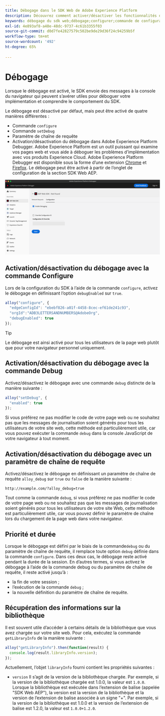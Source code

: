 ```yaml
---
title: Débogage dans le SDK Web de Adobe Experience Platform
description: Découvrez comment activer/désactiver les fonctionnalités de débogage dans le SDK Web Experience Platform.
keywords: débogage du sdk web;débogage;configurer;commande de configuration;commande de débogage;edgeConfigId;setDebug;debugEnabled;debug;
exl-id: 4e893af8-a48e-48dc-9737-4c61b3355f03
source-git-commit: d0d7fe42827579c502be9de29d36f24c94259b5f
workflow-type: tm+mt
source-wordcount: '492'
ht-degree: 65%

---
```


# Débogage

Lorsque le débogage est activé, le SDK envoie des messages à la console du navigateur qui peuvent s’avérer utiles pour déboguer votre implémentation et comprendre le comportement du SDK.

Le débogage est désactivé par défaut, mais peut être activé de quatre manières différentes :

* Commande `configure`
* Commande `setDebug`
* Paramètre de chaîne de requête
* Activation/désactivation du débogage dans Adobe Experience Platform Debugger. Adobe Experience Platform est un outil puissant qui examine vos pages web et vous aide à déboguer les problèmes d’implémentation avec vos produits Experience Cloud. Adobe Experience Platform Debugger est disponible sous la forme d’une extension [Chrome](https://chrome.google.com/webstore/detail/adobe-experience-platform/bfnnokhpnncpkdmbokanobigaccjkpob) et [Firefox](https://addons.mozilla.org/fr/firefox/addon/adobe-experience-platform-dbg/). Le débogage peut être activé à partir de l’onglet de configuration de la section SDK Web AEP.

![](../images/enable-debugging.png)

## Activation/désactivation du débogage avec la commande Configure

Lors de la configuration du SDK à l’aide de la commande `configure`, activez le débogage en définissant l’option `debugEnabled` sur `true`.

```javascript
alloy("configure", {
  "edgeConfigId": "ebebf826-a01f-4458-8cec-ef61de241c93",
  "orgId":"ADB3LETTERSANDNUMBERS@AdobeOrg",
  "debugEnabled": true
});
```

>[!TIP]
>
>Le débogage est ainsi activé pour tous les utilisateurs de la page web plutôt que pour votre navigateur personnel uniquement.

## Activation/désactivation du débogage avec la commande Debug

Activez/désactivez le débogage avec une commande `debug` distincte de la manière suivante :

```javascript
alloy("setDebug", {
  "enabled": true
});
```

Si vous préférez ne pas modifier le code de votre page web ou ne souhaitez pas que les messages de journalisation soient générés pour tous les utilisateurs de votre site web, cette méthode est particulièrement utile, car vous pouvez exécuter la commande `debug` dans la console JavaScript de votre navigateur à tout moment.

## Activation/désactivation du débogage avec un paramètre de chaîne de requête

Activez/désactivez le débogage en définissant un paramètre de chaîne de requête `alloy_debug` sur `true` ou `false` de la manière suivante :

```HTTP
http://example.com/?alloy_debug=true
```

Tout comme la commande `debug`, si vous préférez ne pas modifier le code de votre page web ou ne souhaitez pas que les messages de journalisation soient générés pour tous les utilisateurs de votre site Web, cette méthode est particulièrement utile, car vous pouvez définir le paramètre de chaîne lors du chargement de la page web dans votre navigateur.

## Priorité et durée

Lorsque le débogage est défini par le biais de la commande`debug` ou du paramètre de chaîne de requête, il remplace toute option `debug` définie dans la commande `configure`. Dans ces deux cas, le débogage reste activé pendant la durée de la session. En d’autres termes, si vous activez le débogage à l’aide de la commande debug ou du paramètre de chaîne de requête, il reste activé jusqu’à :

* la fin de votre session ;
* l’exécution de la commande `debug` ;
* la nouvelle définition du paramètre de chaîne de requête.

## Récupération des informations sur la bibliothèque

Il est souvent utile d’accéder à certains détails de la bibliothèque que vous avez chargée sur votre site web. Pour cela, exécutez la commande `getLibraryInfo` de la manière suivante :

```js
alloy("getLibraryInfo").then(function(result) {
  console.log(result.libraryInfo.version);
});
```

Actuellement, l’objet `libraryInfo` fourni contient les propriétés suivantes :

* `version` Il s’agit de la version de la bibliothèque chargée. Par exemple, si la version de la bibliothèque chargée est 1.0.0, la valeur est `1.0.0`. Lorsque la bibliothèque est exécutée dans l’extension de balise (appelée &quot;SDK Web AEP&quot;), la version est la version de la bibliothèque et la version de l’extension de balise associée à un signe &quot;+&quot;. Par exemple, si la version de la bibliothèque est 1.0.0 et la version de l’extension de balise est 1.2.0, la valeur est `1.0.0+1.2.0`.
